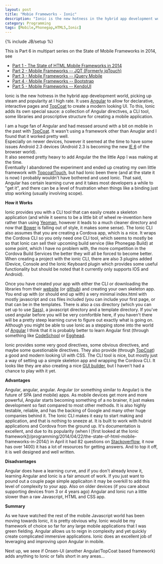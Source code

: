 ```yaml
---
layout: post
title: "Mobie Frameworks - Ionic"
description: "Ionic is the new hotness in the hybrid app development world, picking up steam and popularity at I high rate.  It uses [Angular](https://angularjs.org/) to allow for declarative, interactive pages and [TopCoat](http://topcoat.io) to create a modern looking UI.  To this, Ionic adds its..."
category: Programming
tags: [Mobile,Phonegap,HTML5,Ionic]
---
```

{% include JB/setup %}

This is Part 6 in multipart series on the State of Mobile Frameworks in 2014, see

* [Part 1 - The State of HTML Mobile Frameworks in 2014](/programming/2014/04/22/the-state-of-html-mobile-frameworks-in-2014/)
* [Part 2 - Mobile Frameworks -- JQT (Formerly jqTouch)](/programming/2014/04/24/mobile-frameworks-jqt/)
* [Part 3 - Mobile Frameworks -- jQuery Mobile](/programming/2014/04/26/mobile-frameworks-jquery-mobile/)
* [Part 4 - Mobile Frameworks -- Bootstrap](/programming/2014/05/08/mobile-frameworks-bootstrap/)
* [Part 5 - Mobile Frameworks -- KendoUI](/programming/2014/07/28/mobile-frameworks-kendoui/)

Ionic is the new hotness in the hybrid app development world, picking up steam and popularity at I high rate.  It uses
[Angular](https://angularjs.org/) to allow for declarative, interactive pages and [TopCoat](http://topcoat.io) 
to create a modern looking UI.  To this, Ionic adds its own special sauce: a collection of Angular directives, a CLI
tool, some libraries and proscriptive structure for creating a mobile application.

I am a huge fan of Angular and had messed around with a bit on mobile in the past with [TopCoat](http://topcoat.io/).  It 
wasn't using a framework other than Anuglar and I found that it worked pretty well.  
Especially on newer devices, however it seemed at the time to have some issues Android 2.3 devices
(Android 2.3 is becoming the new [IE 6](https://www.modern.ie/en-us/ie6countdown) of the browser world).  
It also seemed pretty heavy to add Angular the the little App I was making at the time.  
Eventually I abandoned the experiment and ended up creating my own little framework with
[TopcoatTouch](http://topcoattouch.com), but had Ionic been there (and at the state it is now) I probably wouldn't
have bothered and used Ionic.  That said, Angular has certain learning curve and it takes most developers a while to 
 "get it", and there can be a level of frustration when things like a binding just stop working (usually involving
 scope).

**How it Works**

Ionic provides you with a CLI tool that can easily create a skeleton application (and while it seems to be a little
bit of wheel re-invention here rather than using [Yeoman](http://yeoman.io/), however it leads to a much cleaner
directory and now that [Bower](http://bower.io) is falling out of style, it makes some sense).  The Ionic CLI
also assumes that you are creating a Cordova app, which is a nice.  It wraps the Cordova CLI so you only need
one CLI tool, which seems to mostly be so that Ionic can sell their upcoming build service (like Phonegap Build) at some point,
which I have no problem with, the more competition in the Cordova Build Services the better they will all be forced
to become better. When creating a project with the ionic CLI, there are also 3 plugins added (Device, Console and the Ionic Keyboard plugin which
provides some useful functionality but should be noted that it currently only supports IOS and Android).    

Once you have created your app with either the CLI or downloading the libraries from their [website](http://ionicframework.com/)
(or [github](https://github.com/driftyco/ionic)) and creating your own skeleton app.  You end up with (or should end up with)
a very minimal index.html with mostly javascript and css files included (you can include your first page, or that can
be in the templates.  There is also a css directory (which you can set up to use [Sass](http://sass-lang.com/)), a
javascript directory and a template directory.  If you've used angular before you will be very comfortble here, if you
haven't there will be a pretty steep learning curve to figure out exactly what is going on.  Although you might be able
to use Ionic as a stepping stone into the world of [Angular](https://angularjs.org/) I think that it is probably
better to learn Angular first (through something like [CodeSchool](https://www.codeschool.com/courses/shaping-up-with-angular-js) or
[Egghead](http://egghead.io).  

Ionic provides some very good directives, some obvious directives, and maybe some questionable directives.  They also
provide (through [TopCoat](http://topcoat.io)) a good and modern looking UI with CSS.  The CLI tool is nice, but mostly
just a way of setting up a simple skeleton app and wrapping the Cordova CLI.  It looks like they are also creating
a nice [GUI builder](http://ionicframework.com/creator/), but I haven't had a chance to play with it yet.

**Advantages**

Angular, angular, angular.  Angular (or something similar to Angular) is the future of SPA (and mobile) apps.  As 
mobile devices get more and more powerful, Angular starts becoming something of a no brainer, it just makes development
so fast compared to most other methods.  It is also highly testable, reliable, and has the backing of Google and many
other huge companies behind it.  The Ionic CLI makes it easy to start making and application, and that is nothing to 
sneeze at.  It is built to work with hubrid applications and Cordova from the ground up.  It's documentation is 
excellent, and due to its popularity (when I [first looked at the Ionic framework])/programming/2014/04/22/the-state-of-html-mobile-frameworks-in-2014/)
in April it had 82 questions on [Stackoverflow](http://stackoverflow.com/search?q=ionic), it now has over 1400) it
has a lot of resources for getting answers.  And to top it off, it is well designed and well written.  
 

**Disadvantages**

Angular does have a learning curve, and if you don't already know it, learning Angular and Ionic is a fair amount
of work.  If you just want to pound out a couple page simple applicaiton it may be overkill to add this level of 
complexity to your app.  Also on older devices (if you care about supporting devices from 3 or 4 years ago) Angular
and Ionic run a little slower than a raw Javascript, HTML and CSS app.

**Summary**

As we have watched the rest of the mobile Javascript world has been moving towards Ionic, it is pretty obvious why.  Ionic
would be my framework of choice so far for any large mobile applications that I was green fielding.  Angular allows 
us to reign in complexity and yet quickly create complicated immersive applications.  Ionic does an excellent
job of leveraging and improving upon Angular in mobile.  

Next up, we seee if Onsen-UI (another Angular/TopCoat based framework) adds anything to Ionic or falls short in any areas...

